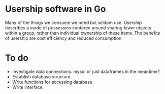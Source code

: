 # Usership software in Go
Many of the things we consume we need but seldom use. Usership describes a mode of possession centered around sharing fewer objects within a group, rather than individual ownership of these items. The benefits of usership are cost efficiency and reduced consumption. <br>

# To do
* Investigate data connections. mysql or just dataframes in the meantime? 
* Establish database structure 
* Write functions for accessing database. 
* Write interface.
